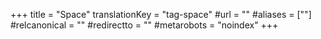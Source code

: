+++
title = "Space"
translationKey = "tag-space"
#url = ""
#aliases = [""]
#relcanonical = ""
#redirectto = ""
#metarobots = "noindex"
+++
